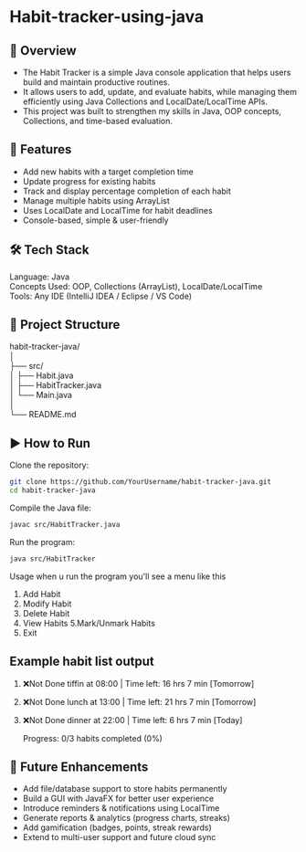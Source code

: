 # Habit-tracker-using-java

## 📖 Overview  
- The Habit Tracker is a simple Java console application that helps users build and maintain productive routines.  
- It allows users to add, update, and evaluate habits, while managing them efficiently using Java Collections and LocalDate/LocalTime APIs.  
- This project was built to strengthen my skills in Java, OOP concepts, Collections, and time-based evaluation.  
  
  
## 🚀 Features    
- Add new habits with a target completion time  
- Update progress for existing habits  
- Track and display percentage completion of each habit  
- Manage multiple habits using ArrayList  
- Uses LocalDate and LocalTime for habit deadlines  
- Console-based, simple & user-friendly  
  
  
## 🛠️ Tech Stack 
  Language: Java  
Concepts Used: OOP, Collections (ArrayList), LocalDate/LocalTime  
Tools: Any IDE (IntelliJ IDEA / Eclipse / VS Code)  
  
## 📂 Project Structure      
habit-tracker-java/  
│  
├── src/  
│   ├── Habit.java  
│   ├── HabitTracker.java  
│   └── Main.java  
│  
└── README.md  

## ▶️ How to Run  

Clone the repository:
```bash
git clone https://github.com/YourUsername/habit-tracker-java.git
cd habit-tracker-java
```


Compile the Java file:
```bash
javac src/HabitTracker.java
```

Run the program:
```bash
java src/HabitTracker
```

Usage when u run the program you'll see a menu like this  

1. Add Habit 
2. Modify Habit 
3. Delete Habit 
4. View Habits 
5.Mark/Unmark Habits
6. Exit

## Example habit list output

1. ❌Not Done tiffin at 08:00 | Time left: 16 hrs 7 min [Tomorrow]  
2. ❌Not Done lunch at 13:00 | Time left: 21 hrs 7 min [Tomorrow]  
3. ❌Not Done dinner at 22:00 | Time left: 6 hrs 7 min [Today]  

   Progress: 0/3 habits completed (0%)   

## 🔮 Future Enhancements
- Add file/database support to store habits permanently  
- Build a GUI with JavaFX for better user experience  
- Introduce reminders & notifications using LocalTime  
- Generate reports & analytics (progress charts, streaks)  
- Add gamification (badges, points, streak rewards)  
- Extend to multi-user support and future cloud sync  
